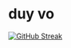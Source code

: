 # duy vo 
<a href="https://git.io/streak-stats"><img src="https://github-readme-streak-stats.herokuapp.com?user=duyvo3001&theme=highcontrast&hide_border=true&border_radius=5&exclude_days=Mon%2CTue%2CWed%2CThu%2CFri%2CSat" alt="GitHub Streak" /></a>
